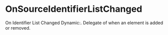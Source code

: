 # OnSourceIdentifierListChanged

On Identifier List Changed Dynamic:. Delegate of when an element is added or removed.

